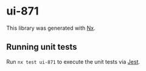 # ui-871

This library was generated with [Nx](https://nx.dev).

## Running unit tests

Run `nx test ui-871` to execute the unit tests via [Jest](https://jestjs.io).
